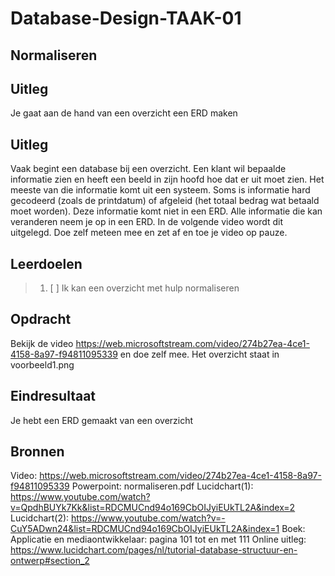 # Database-Design-TAAK-01

## Normaliseren

## Uitleg
Je gaat aan de hand van een overzicht een ERD maken


## Uitleg
Vaak begint een database bij een overzicht. Een klant wil bepaalde informatie zien en heeft een beeld in zijn hoofd hoe dat er uit moet zien. Het meeste van die informatie komt uit een systeem. Soms is informatie hard gecodeerd (zoals de printdatum) of afgeleid (het totaal bedrag wat betaald moet worden). Deze informatie komt niet in een ERD. Alle informatie die kan veranderen neem je op in een ERD. In de volgende video wordt dit uitgelegd. Doe zelf meteen mee en zet af en toe je video op pauze.

## Leerdoelen
> 1. [ ] Ik kan een overzicht met hulp normaliseren

## Opdracht

Bekijk de video https://web.microsoftstream.com/video/274b27ea-4ce1-4158-8a97-f94811095339 
en doe zelf mee. Het overzicht staat in voorbeeld1.png


## Eindresultaat

Je hebt een ERD gemaakt van een overzicht

## Bronnen
Video: https://web.microsoftstream.com/video/274b27ea-4ce1-4158-8a97-f94811095339
Powerpoint: normaliseren.pdf
Lucidchart(1): https://www.youtube.com/watch?v=QpdhBUYk7Kk&list=RDCMUCnd94o169CbOIJyiEUkTL2A&index=2
Lucidchart(2): https://www.youtube.com/watch?v=-CuY5ADwn24&list=RDCMUCnd94o169CbOIJyiEUkTL2A&index=1
Boek: Applicatie en mediaontwikkelaar: pagina 101 tot en met 111
Online uitleg: https://www.lucidchart.com/pages/nl/tutorial-database-structuur-en-ontwerp#section_2 

